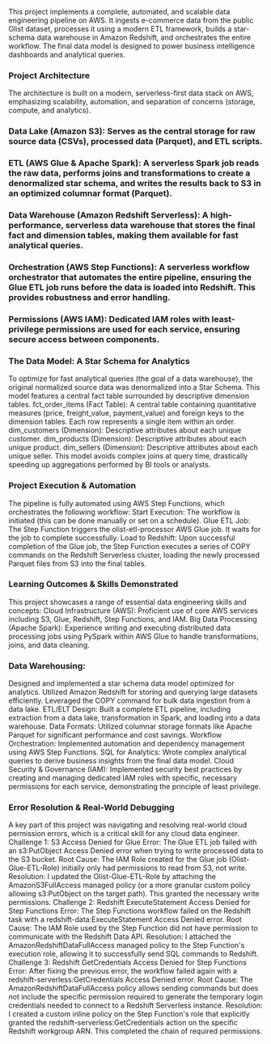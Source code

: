 This project implements a complete, automated, and scalable data engineering pipeline on AWS. It ingests e-commerce data from the public Olist dataset, processes it using a modern ETL framework, builds a star-schema data warehouse in Amazon Redshift, and orchestrates the entire workflow. The final data model is designed to power business intelligence dashboards and analytical queries.
### Project Architecture
The architecture is built on a modern, serverless-first data stack on AWS, emphasizing scalability, automation, and separation of concerns (storage, compute, and analytics).
### Data Lake (Amazon S3): Serves as the central storage for raw source data (CSVs), processed data (Parquet), and ETL scripts.
### ETL (AWS Glue & Apache Spark): A serverless Spark job reads the raw data, performs joins and transformations to create a denormalized star schema, and writes the results back to S3 in an optimized columnar format (Parquet).
### Data Warehouse (Amazon Redshift Serverless): A high-performance, serverless data warehouse that stores the final fact and dimension tables, making them available for fast analytical queries.
### Orchestration (AWS Step Functions): A serverless workflow orchestrator that automates the entire pipeline, ensuring the Glue ETL job runs before the data is loaded into Redshift. This provides robustness and error handling.
### Permissions (AWS IAM): Dedicated IAM roles with least-privilege permissions are used for each service, ensuring secure access between components.
### The Data Model: A Star Schema for Analytics
To optimize for fast analytical queries (the goal of a data warehouse), the original normalized source data was denormalized into a Star Schema. This model features a central fact table surrounded by descriptive dimension tables.
fct_order_items (Fact Table): A central table containing quantitative measures (price, freight_value, payment_value) and foreign keys to the dimension tables. Each row represents a single item within an order.
dim_customers (Dimension): Descriptive attributes about each unique customer.
dim_products (Dimension): Descriptive attributes about each unique product.
dim_sellers (Dimension): Descriptive attributes about each unique seller.
This model avoids complex joins at query time, drastically speeding up aggregations performed by BI tools or analysts.
### Project Execution & Automation
The pipeline is fully automated using AWS Step Functions, which orchestrates the following workflow:
Start Execution: The workflow is initiated (this can be done manually or set on a schedule).
Glue ETL Job: The Step Function triggers the olist-etl-processor AWS Glue job. It waits for the job to complete successfully.
Load to Redshift: Upon successful completion of the Glue job, the Step Function executes a series of COPY commands on the Redshift Serverless cluster, loading the newly processed Parquet files from S3 into the final tables.
### Learning Outcomes & Skills Demonstrated
This project showcases a range of essential data engineering skills and concepts:
Cloud Infrastructure (AWS): Proficient use of core AWS services including S3, Glue, Redshift, Step Functions, and IAM.
Big Data Processing (Apache Spark): Experience writing and executing distributed data processing jobs using PySpark within AWS Glue to handle transformations, joins, and data cleaning.
### Data Warehousing:
Designed and implemented a star schema data model optimized for analytics.
Utilized Amazon Redshift for storing and querying large datasets efficiently.
Leveraged the COPY command for bulk data ingestion from a data lake.
ETL/ELT Design: Built a complete ETL pipeline, including extraction from a data lake, transformation in Spark, and loading into a data warehouse.
Data Formats: Utilized columnar storage formats like Apache Parquet for significant performance and cost savings.
Workflow Orchestration: Implemented automation and dependency management using AWS Step Functions.
SQL for Analytics: Wrote complex analytical queries to derive business insights from the final data model.
Cloud Security & Governance (IAM): Implemented security best practices by creating and managing dedicated IAM roles with specific, necessary permissions for each service, demonstrating the principle of least privilege.
### Error Resolution & Real-World Debugging
A key part of this project was navigating and resolving real-world cloud permission errors, which is a critical skill for any cloud data engineer.
Challenge 1: S3 Access Denied for Glue
Error: The Glue ETL job failed with an s3:PutObject Access Denied error when trying to write processed data to the S3 bucket.
Root Cause: The IAM Role created for the Glue job (Olist-Glue-ETL-Role) initially only had permissions to read from S3, not write.
Resolution: I updated the Olist-Glue-ETL-Role by attaching the AmazonS3FullAccess managed policy (or a more granular custom policy allowing s3:PutObject on the target path). This granted the necessary write permissions.
Challenge 2: Redshift ExecuteStatement Access Denied for Step Functions
Error: The Step Functions workflow failed on the Redshift task with a redshift-data:ExecuteStatement Access Denied error.
Root Cause: The IAM Role used by the Step Function did not have permission to communicate with the Redshift Data API.
Resolution: I attached the AmazonRedshiftDataFullAccess managed policy to the Step Function's execution role, allowing it to successfully send SQL commands to Redshift.
Challenge 3: Redshift GetCredentials Access Denied for Step Functions
Error: After fixing the previous error, the workflow failed again with a redshift-serverless:GetCredentials Access Denied error.
Root Cause: The AmazonRedshiftDataFullAccess policy allows sending commands but does not include the specific permission required to generate the temporary login credentials needed to connect to a Redshift Serverless instance.
Resolution: I created a custom inline policy on the Step Function's role that explicitly granted the redshift-serverless:GetCredentials action on the specific Redshift workgroup ARN. This completed the chain of required permissions.
